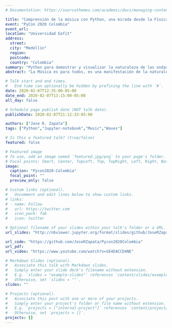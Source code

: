 ```yaml
---
# Documentation: https://sourcethemes.com/academic/docs/managing-content/

title: "Comprensión de la música con Python, una mirada desde la Física y la Matemática"
event: "PyCon 2020 Colombia"
event_url:
location: "Universidad Eafit"
address:
  street:
  city: "Medellin"
  region:
  postcode:
  country: "Colombia"
summary: "Python para demostrar y visualizar la naturaleza de las ondas del sonido, la relación entre diferentes notas y como se unen para crear la Armonía Musical desde la Física y la Matemática"
abstract: "La Música es para todos, es una manifestación de la naturaleza. En esta charla entenderemos por que los sonidos son agradables o desagradables, y con el conocimiento básico todos podemos crear melodías y acordes comprendiendo como funciona la armonía musical básica desde la física y las matemáticas. Utilizaremos Python para demostrar y visualizar como es la naturaleza de las ondas del sonido, la relación entre diferentes notas y como se unen para crear la Armonía Musical."

# Talk start and end times.
#   End time can optionally be hidden by prefixing the line with `#`.
date: 2020-02-07T12:35:00-05:00
date_end: 2020-02-07T13:15:00-05:00
all_day: false

# Schedule page publish date (NOT talk date).
publishDate: 2020-02-07T21:12:33-05:00

authors: ["Jose R. Zapata"]
tags: ["Python","Jupyter-notebook","Music","Waves"]

# Is this a featured talk? (true/false)
featured: false

# Featured image
# To use, add an image named `featured.jpg/png` to your page's folder. 
# Focal points: Smart, Center, TopLeft, Top, TopRight, Left, Right, BottomLeft, Bottom, BottomRight.
image:
  caption: "Pycon2020-Colombia"
  focal_point: ""
  preview_only: false

# Custom links (optional).
#   Uncomment and edit lines below to show custom links.
# links:
# - name: Follow
#   url: https://twitter.com
#   icon_pack: fab
#   icon: twitter

# Optional filename of your slides within your talk's folder or a URL.
url_slides: "http://nbviewer.jupyter.org/format/slides/github/JoseRZapata/Pycon2020Colombia/blob/master/Pycon2020_Musica_Python.ipynb"

url_code: "https://github.com/JoseRZapata/Pycon2020Colombia"
url_pdf:
url_video: "https://www.youtube.com/watch?v=SE4EACCD4NE"

# Markdown Slides (optional).
#   Associate this talk with Markdown slides.
#   Simply enter your slide deck's filename without extension.
#   E.g. `slides = "example-slides"` references `content/slides/example-slides.md`.
#   Otherwise, set `slides = ""`.
slides: ""

# Projects (optional).
#   Associate this post with one or more of your projects.
#   Simply enter your project's folder or file name without extension.
#   E.g. `projects = ["internal-project"]` references `content/project/deep-learning/index.md`.
#   Otherwise, set `projects = []`.
projects: []
---
```

